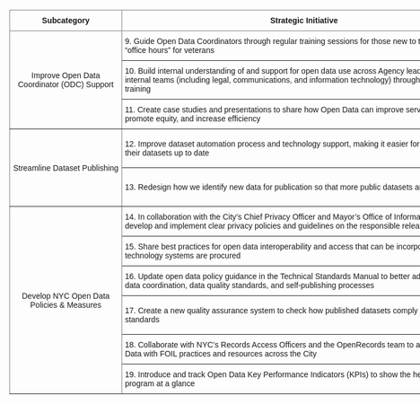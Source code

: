 <br>
<style type="text/css">
.tg  {border-collapse:collapse;border-spacing:0;}
.tg td{border-color:black;border-style:solid;border-width:1px;font-family:Arial, sans-serif;font-size:14px;
  overflow:hidden;padding:10px 5px;word-break:normal;}
.tg th{border-color:black;border-style:solid;border-width:1px;font-family:Arial, sans-serif;font-size:14px;
  font-weight:normal;overflow:hidden;padding:10px 5px;word-break:normal;}
.tg .tg-xk32{background-color:#42b366;border-color:inherit;text-align:center;vertical-align:middle}
.tg .tg-lboi{border-color:inherit;text-align:left;vertical-align:middle}
.tg .tg-9wq8{border-color:inherit;text-align:center;vertical-align:middle}
.tg .tg-6wwc{background-color:#bddec1;border-color:inherit;text-align:center;vertical-align:middle}
.tg .tg-7btt{border-color:inherit;font-weight:bold;text-align:center;vertical-align:top}
.tg .tg-dgnr{background-color:#3cadde;border-color:inherit;text-align:center;vertical-align:middle}
.tg .tg-angx{background-color:#8dc7f4;border-color:inherit;text-align:center;vertical-align:middle}
.tg .tg-yt37{background-color:#b9dbf1;border-color:inherit;text-align:center;vertical-align:middle}
.tg .tg-zmnb{background-color:#90cc9f;border-color:inherit;text-align:center;vertical-align:middle}
</style>
<table class="tg" style="undefined;table-layout: fixed; width: 1640px">
<colgroup>
<col style="width: 200px">
<col style="width: 650px">
<col style="width: 120px">
<col style="width: 120px">
<col style="width: 550px">
</colgroup>
<thead>
  <tr>
    <th class="tg-7btt">Subcategory</th>
    <th class="tg-7btt">Strategic Initiative</th>
    <th class="tg-7btt">Timeline</th>
    <th class="tg-7btt">2021 Status</th>
    <th class="tg-7btt">Status Notes</th>
  </tr>
</thead>
<tbody>
  <tr>
    <td class="tg-9wq8" rowspan="3">Improve Open Data Coordinator (ODC) Support</td>
    <td class="tg-lboi">9. Guide Open Data Coordinators through regular training sessions for those new to the role and “office hours” for veterans</td>
    <td class="tg-dgnr">Short-term</td>
    <td class="tg-xk32">In Progress</td>
    <td class="tg-lboi">Held an Open Data compliance Q&amp;A and training session in May 2021 for new Open Data Coordinators, and virtual office hours throughout the year.</td>
  </tr>
  <tr>
    <td class="tg-lboi">10. Build internal understanding of and support for open data use across Agency leadership and key internal teams (including legal, communications, and information technology) through education and training</td>
    <td class="tg-angx">Medium-term</td>
    <td class="tg-6wwc">Future</td>
    <td class="tg-lboi"> </td>
  </tr>
  <tr>
    <td class="tg-lboi">11. Create case studies and presentations to share how Open Data can improve service delivery, promote equity, and   increase efficiency</td>
    <td class="tg-yt37">Long-term</td>
    <td class="tg-zmnb">Planning</td>
    <td class="tg-lboi">The Open Data Team is working on a training session for Open Data Coordinators to help them design more impactful civic engagement.</td>
  </tr>
  <tr>
    <td class="tg-9wq8" rowspan="2">Streamline Dataset Publishing</td>
    <td class="tg-lboi">12. Improve dataset automation process and technology support, making it easier for agencies to keep their datasets up to date</td>
    <td class="tg-dgnr">Short-term</td>
    <td class="tg-xk32">In Progress</td>
    <td class="tg-lboi">In 2020, DoITT piloted new technology to streamline the dataset automation  process. This has continued to be used to make dataset automations easier to create and maintain.</td>
  </tr>
  <tr>
    <td class="tg-lboi">13. Redesign how we identify new data for publication so that more public datasets are being shared</td>
    <td class="tg-dgnr">Short-term</td>
    <td class="tg-xk32">In Progress</td>
    <td class="tg-lboi">The 2021 compliance reporting process continued to collect data on the inventory of data on City websites. In Fiscal Year 2021, more than 400 new datasets were released from over 60 different agencies.</td>
  </tr>
  <tr>
    <td class="tg-9wq8" rowspan="6">Develop NYC Open Data Policies &amp; Measures</td>
    <td class="tg-lboi">14. In collaboration with the City’s Chief Privacy Officer and Mayor’s Office of Information Privacy, develop and implement clear privacy policies and guidelines on the responsible release of open data</td>
    <td class="tg-dgnr">Short-term</td>
    <td class="tg-zmnb">Planning</td>
    <td class="tg-lboi"> </td>
  </tr>
  <tr>
    <td class="tg-lboi">15. Share best practices for open data interoperability and access that can be incorporated when new technology systems are procured</td>
    <td class="tg-angx">Medium-term</td>
    <td class="tg-zmnb">Planning</td>
    <td class="tg-lboi"> </td>
  </tr>
  <tr>
    <td class="tg-lboi">16. Update open data policy guidance in the Technical Standards Manual to better address internal data coordination, data  quality standards, and self-publishing processes</td>
    <td class="tg-dgnr">Short-term</td>
    <td class="tg-xk32">In Progress</td>
    <td class="tg-lboi">Currently finalizing the redesigned Technical Standards Manual to focus on the dataset lifecycle from dataset identification to dataset maintenance</td>
  </tr>
  <tr>
    <td class="tg-lboi">17. Create a new quality assurance system to check how published datasets comply with updated standards</td>
    <td class="tg-angx">Medium-term</td>
    <td class="tg-xk32">In Progress</td>
    <td class="tg-lboi">Began codifying data quality best practices used during review of individual datasets. These standards will be further developed as part of the more  comprehensive data quality assurance system.</td>
  </tr>
  <tr>
    <td class="tg-lboi">18. Collaborate with NYC’s Records Access Officers and the OpenRecords team to align NYC Open Data with FOIL practices   and resources across the City</td>
    <td class="tg-angx">Medium-term</td>
    <td class="tg-xk32">In Progress</td>
    <td class="tg-lboi">Working with the Department of Records and Information Services on improved tracking of when FOIL requests contain data.</td>
  </tr>
  <tr>
    <td class="tg-lboi">19. Introduce and track Open Data Key Performance Indicators (KPIs) to show the health of the program at a glance</td>
    <td class="tg-dgnr">Short-term</td>
    <td class="tg-xk32">In Progress</td>
    <td class="tg-lboi">Published beta version of a new <a href="https://nyc.gov/opendata/dashboard">Open Data dashboard</a> which enables anyone to look at NYC Open Data at a citywide, agency or dataset level </td>
  </tr>
</tbody>
</table>
